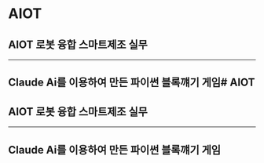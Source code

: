 # AIOT
## AIOT 로봇 융합 스마트제조 실무
-----------------------------------------------------------------
## Claude Ai를 이용하여 만든 파이썬 블록꺠기 게임# AIOT
## AIOT 로봇 융합 스마트제조 실무
-----------------------------------------------------------------
## Claude Ai를 이용하여 만든 파이썬 블록꺠기 게임
